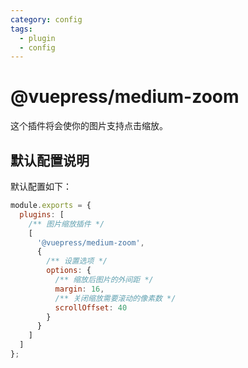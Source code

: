 ```yaml
---
category: config
tags:
  - plugin
  - config
---
```


# @vuepress/medium-zoom

这个插件将会使你的图片支持点击缩放。

## 默认配置说明

默认配置如下：

```js {4-14}
module.exports = {
  plugins: [
    /** 图片缩放插件 */
    [
      '@vuepress/medium-zoom',
      {
        /** 设置选项 */
        options: {
          /** 缩放后图片的外间距 */
          margin: 16,
          /** 关闭缩放需要滚动的像素数 */
          scrollOffset: 40
        }
      }
    ]
  ]
};
```
